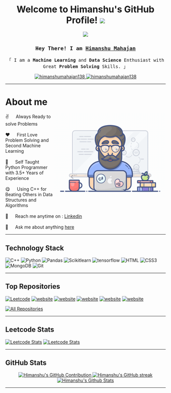 <h1 align="center">
  Welcome to Himanshu's GitHub Profile!
  <img src="https://media.giphy.com/media/hvRJCLFzcasrR4ia7z/giphy.gif" width="28">
</h1>


<p align="center">
  <a href="https://github.com/himanshumahajan138"><img src="https://readme-typing-svg.herokuapp.com/?lines=Self%20Taught%20Programmer;Machine%20Learning%20and%20Data%20Science%20Enthusiast;4.5%2B%20years%20of%20coding%20experience;Always%20ready%20to%20learn%20new%20things&center=true&width=500&height=45"></a>
</p>

<!-- Intro  -->
<h3 align="center">
        <samp> Hey There! I am
                <b><a target="_blank" href="https://github.com/himanshumahajan138">Himanshu Mahajan</a></b>
        </samp>
</h3>


<p align="center"> 
  <samp>
    「 I am a <b>Machine Learning</b> and <b>Data Science</b> Enthusiast with Great <b>Problem Solving</b> Skills. 」
    <br>
  </samp>
</p>

<p align="center">
 <a href="https://www.linkedin.com/in/himanshu-mahajan-a0242026a" target="_blank">
  <img src="https://img.shields.io/badge/LinkedIn-0077B5?style=for-the-badge&logo=linkedin&logoColor=white" alt="himanshumahajan138"/>
 </a>
<a href="https://www.leetcode.com/himanshu138" target="_blank">
  <img src="https://img.shields.io/badge/Leetcode-FE7D37?style=for-the-badge&logo=leetcode&logoColor=black" alt="himanshumahajan138"/>
</a>
</p>
<hr/>

<!-- About Section -->
 # About me
 
<p>
 <img align="right" width="350" src="/programmer.gif" alt="Coding gif" />
  
 ✌️ &emsp; Always Ready to solve Problems <br/><br/>
 ❤️ &emsp; First Love Problem Solving and Second Machine Learning<br/><br/>
 🙌 &emsp; Self Taught Python Programmer with 3.5+ Years of Experience <br/><br/>
 😋 &emsp; Using C++ for Beating Others in Data Structures and Algorithms <br/><br/>
 📧 &emsp; Reach me anytime on : [Linkedin](https://www.linkedin.com/in/himanshu-mahajan-a0242026a)<br/><br/>
 💬 &emsp; Ask me about anything [here](https://github.com/himanshumahajan138/himanshumahajan138/issues)

</p>
<hr/>

## Technology Stack

![C++](https://img.shields.io/badge/C%2B%2B-00599C?style=for-the-badge&logo=c%2B%2B&logoColor=white)
![Python](https://img.shields.io/badge/Python-3776AB?style=for-the-badge&logo=python&logoColor=white)
![Pandas](https://img.shields.io/badge/Pandas-7F3FBF?style=for-the-badge&logo=pandas&logoColor=white)
![Scikitlearn](https://img.shields.io/badge/ScikitLearn-yellow?style=for-the-badge&logo=scikitlearn&logoColor=white)
![tensorflow](https://img.shields.io/badge/tensorflow-orange?style=for-the-badge&logo=tensorflow&logoColor=white)
![HTML](https://img.shields.io/badge/HTML5-E34F26?style=for-the-badge&logo=html5&logoColor=white)
![CSS3](https://img.shields.io/badge/CSS3-1572B6?style=for-the-badge&logo=css3&logoColor=white)
![MongoDB](https://img.shields.io/badge/MongoDB-4EA94B?style=for-the-badge&logo=mongodb&logoColor=white)
![Git](https://img.shields.io/badge/Git-F05032?style=for-the-badge&logo=git&logoColor=white)
<hr/>

## Top Repositories 
[![Leetcode](https://github-readme-stats.vercel.app/api/pin/?username=himanshumahajan138&repo=Leetcode&border_color=7F3FBF&bg_color=0D1117&title_color=C9D1D9&text_color=8B949E&icon_color=7F3FBF)](https://github.com/himanshumahajan138/Flask-Website-Data-Analysis-With-Himanshu)
[![website](https://github-readme-stats.vercel.app/api/pin/?username=himanshumahajan138&repo=Flask-Website-Data-Analysis-With-Himanshu&border_color=7F3FBF&bg_color=0D1117&title_color=C9D1D9&text_color=8B949E&icon_color=7F3FBF)](https://github.com/himanshumahajan138/Flask-Website-Data-Analysis-With-Himanshu)
[![website](https://github-readme-stats.vercel.app/api/pin/?username=himanshumahajan138&repo=LGMVIP-DataScience-1&border_color=7F3FBF&bg_color=0D1117&title_color=C9D1D9&text_color=8B949E&icon_color=7F3FBF)](https://github.com/himanshumahajan138/LGMVIP-DataScience-1)
[![website](https://github-readme-stats.vercel.app/api/pin/?username=himanshumahajan138&repo=LGMVIP-DataScience-2&border_color=7F3FBF&bg_color=0D1117&title_color=C9D1D9&text_color=8B949E&icon_color=7F3FBF)](https://github.com/himanshumahajan138/LGMVIP-DataScience-2)
[![website](https://github-readme-stats.vercel.app/api/pin/?username=himanshumahajan138&repo=LGMVIP-DataScience-3&border_color=7F3FBF&bg_color=0D1117&title_color=C9D1D9&text_color=8B949E&icon_color=7F3FBF)](https://github.com/himanshumahajan138/LGMVIP-DataScience-3)
[![website](https://github-readme-stats.vercel.app/api/pin/?username=himanshumahajan138&repo=UNIVERSITY-WEBSITE-&border_color=7F3FBF&bg_color=0D1117&title_color=C9D1D9&text_color=8B949E&icon_color=7F3FBF)](https://github.com/himanshumahajan138/UNIVERSITY-WEBSITE-)


<p align="left">
  <a href="https://github.com/himanshumahajan138?tab=repositories" target="_blank"><img alt="All Repositories" title="All Repositories" src="https://img.shields.io/badge/-All%20Repos-2962FF?style=for-the-badge&logo=koding&logoColor=white"/></a>
</p>

<hr/>

## Leetcode Stats 
[![Leetcode Stats](https://leetcard.jacoblin.cool/himanshu138?ext=contest&border=0&radius=20)](https://www.leetcode.com/himanshu138)
[![Leetcode Stats](https://leetcard.jacoblin.cool/himanshu138?ext=heatmap&border=0&radius=20)](https://www.leetcode.com/himanshu138)
<hr/>

## GitHub Stats 
<p align="center">
  <a>
  <a href="https://github.com/himanshumahajan138">
    <img src="https://github-profile-summary-cards.vercel.app/api/cards/profile-details?username=himanshumahajan138&theme=radical" alt="Himanshu's GitHub Contribution"/>
  </a>
  <a href="https://github.com/himanshumahajan138">
    <img src="https://github-readme-streak-stats.herokuapp.com/?user=himanshumahajan138&theme=radical&border=7F3FBF&background=0D1117" alt="Himanshu's GitHub streak"/>
  </a>
  <a href="https://github.com/himanshumahajan138"><img alt="Himanshu's Github Stats" src="https://denvercoder1-github-readme-stats.vercel.app/api?username=himanshumahajan138&show_icons=true&count_private=true&theme=react&border_color=7F3FBF&bg_color=0D1117&title_color=F85D7F&icon_color=F8D866"/></a>
  </a>
</p>
<hr/>
<!---
himanshumahajan138/himanshumahajan138 is a ✨ special ✨ repository because its `README.md` (this file) appears on your GitHub profile.
You can click the Preview link to take a look at your changes.
--->
